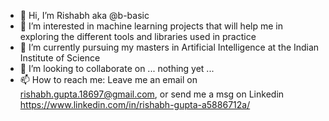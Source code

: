 - 👋 Hi, I’m Rishabh aka @b-basic
- 👀 I’m interested in machine learning projects that will help me in exploring the different tools and libraries used in practice
- 🌱 I’m currently pursuing my masters in Artificial Intelligence at the Indian Institute of Science
- 💞️ I’m looking to collaborate on ... nothing yet ...
- 📫 How to reach me: Leave me an email on rishabh.gupta.18697@gmail.com, or send me a msg on Linkedin https://www.linkedin.com/in/rishabh-gupta-a5886712a/

<!---
b-basic/b-basic is a ✨ special ✨ repository because its `README.md` (this file) appears on your GitHub profile.
You can click the Preview link to take a look at your changes.
--->
